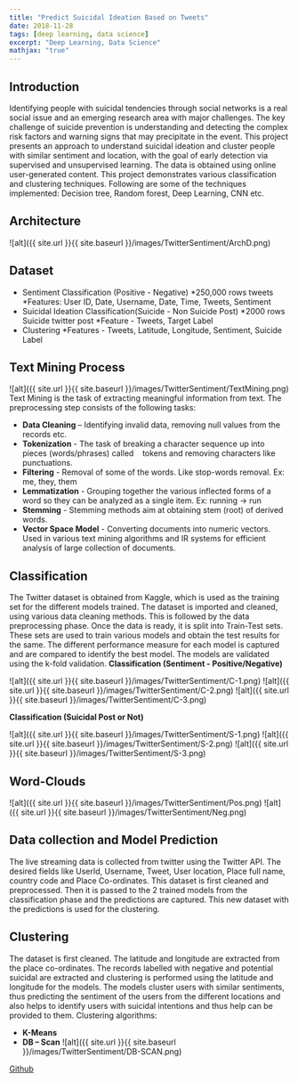 ```yaml
---
title: "Predict Suicidal Ideation Based on Tweets"
date: 2018-11-28
tags: [deep learning, data science]
excerpt: "Deep Learning, Data Science"
mathjax: "true"
---
```


## Introduction

Identifying people with suicidal tendencies through social networks is a real social issue and an emerging research area with major challenges. The key challenge of suicide prevention is understanding and
detecting the complex risk factors and warning signs that may precipitate in the event. This project presents an approach to understand suicidal ideation and cluster people with similar sentiment and
location, with the goal of early detection via supervised and unsupervised learning.
The data is obtained using online user-generated content. This project demonstrates various classification and clustering techniques. Following are some of the techniques implemented: Decision
tree, Random forest, Deep Learning, CNN etc.

## Architecture

![alt]({{ site.url }}{{ site.baseurl }}/images/TwitterSentiment/ArchD.png)

## Dataset

* Sentiment Classification (Positive - Negative)
  *250,000 rows tweets 
  *Features: User ID, Date, Username, Date, Time,  Tweets,  Sentiment
* Suicidal Ideation Classification(Suicide - Non Suicide Post)
  *2000 rows Suicide twitter post
  *Feature - Tweets, Target Label
* Clustering 
  *Features - Tweets, Latitude, Longitude, Sentiment, Suicide Label  

## Text Mining Process

![alt]({{ site.url }}{{ site.baseurl }}/images/TwitterSentiment/TextMining.png)
Text Mining is the task of extracting meaningful information from text. The preprocessing step consists of the following tasks:
* **Data Cleaning** – Identifying invalid data, removing null values from the records etc.
* **Tokenization** - The task of breaking a character sequence up into pieces (words/phrases) called
   tokens and removing characters like punctuations.
* **Filtering** - Removal of some of the words. Like stop-words removal. Ex: me, they, them
* **Lemmatization** - Grouping together the various inflected forms of a word so they can be
analyzed as a single item. Ex: running -&gt; run
* **Stemming** - Stemming methods aim at obtaining stem (root) of derived words.
* **Vector Space Model** - Converting documents into numeric vectors. Used in various text mining
algorithms and IR systems for efficient analysis of large collection of documents.

## Classification

The Twitter dataset is obtained from Kaggle, which is used as the training set for the different models trained. The dataset is imported and cleaned, using various data cleaning methods. This is followed by the data preprocessing phase. Once the data is ready, it is split into Train-Test sets. These sets are used to train various models and obtain the test results for the same. The different performance measure for each model is captured and are compared to identify the best model. The models are validated using the k-fold validation.
**Classification (Sentiment - Positive/Negative)**

![alt]({{ site.url }}{{ site.baseurl }}/images/TwitterSentiment/C-1.png)
![alt]({{ site.url }}{{ site.baseurl }}/images/TwitterSentiment/C-2.png)
![alt]({{ site.url }}{{ site.baseurl }}/images/TwitterSentiment/C-3.png)

**Classification (Suicidal Post or Not)**

![alt]({{ site.url }}{{ site.baseurl }}/images/TwitterSentiment/S-1.png)
![alt]({{ site.url }}{{ site.baseurl }}/images/TwitterSentiment/S-2.png)
![alt]({{ site.url }}{{ site.baseurl }}/images/TwitterSentiment/S-3.png)

## Word-Clouds

![alt]({{ site.url }}{{ site.baseurl }}/images/TwitterSentiment/Pos.png)
![alt]({{ site.url }}{{ site.baseurl }}/images/TwitterSentiment/Neg.png)

## Data collection and Model Prediction

The live streaming data is collected from twitter using the Twitter API.  The desired fields like UserId, Username, Tweet, User location, Place full name, country code and Place Co-ordinates. This dataset is first cleaned and preprocessed. Then it is passed to the 2 trained models from the classification phase and the predictions are captured. This new dataset with the predictions is used for the clustering.

## Clustering

The dataset is first cleaned. The latitude and longitude are extracted from the place co-ordinates. The records labelled with negative and potential suicidal are extracted and clustering is performed using the latitude and longitude for the models. The models cluster users with similar sentiments, thus predicting the sentiment of the users from the different locations and also helps to identify users with suicidal intentions and thus help can be provided to them.
Clustering algorithms:
* **K-Means**
* **DB – Scan**
![alt]({{ site.url }}{{ site.baseurl }}/images/TwitterSentiment/DB-SCAN.png)

[Github](https://github.com/reetika-goel)









